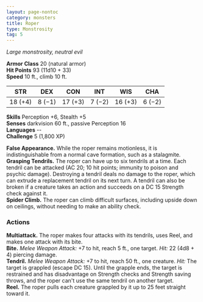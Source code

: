 ```yaml
---
layout: page-nontoc
category: monsters
title: Roper
type: Monstrosity
tag: 5
---
```

_Large monstrosity, neutral evil_

**Armor Class** 20 (natural armor)    
**Hit Points** 93 (11d10 + 33)    
**Speed** 10 ft., climb 10 ft. 

| STR     | DEX     | CON     | INT     | WIS     | CHA     |
|---------|---------|---------|---------|---------|---------|
| 18 (+4) | 8 (−1)  | 17 (+3) | 7 (−2)  | 16 (+3) | 6 (−2)  |

**Skills** Perception +6, Stealth +5    
**Senses** darkvision 60 ft., passive Perception 16    
**Languages** --    
**Challenge** 5 (1,800 XP) 

**False Appearance.** While the roper remains motionless, it is indistinguishable from a normal cave formation, such as a stalagmite.    
**Grasping Tendrils.** The roper can have up to six tendrils at a time. Each tendril can be attacked (AC 20; 10 hit points; immunity to poison and psychic damage). Destroying a tendril deals no damage to the roper, which can extrude a replacement tendril on its next turn. A tendril can also be broken if a creature takes an action and succeeds on a DC 15 Strength check against it.    
**Spider Climb.** The roper can climb difficult surfaces, including upside down on ceilings, without needing to make an ability check. 

### Actions 
**Multiattack.** The roper makes four attacks with its tendrils, uses Reel, and makes one attack with its bite.    
**Bite.** _Melee Weapon Attack:_ +7 to hit, reach 5 ft., one target. _Hit:_ 22 (4d8 + 4) piercing damage.    
**Tendril.** _Melee Weapon Attack:_ +7 to hit, reach 50 ft., one creature. _Hit:_ The target is grappled (escape DC 15). Until the grapple ends, the target is restrained and has disadvantage on Strength checks and Strength saving throws, and the roper can't use the same tendril on another target.    
**Reel.** The roper pulls each creature grappled by it up to 25 feet straight toward it.